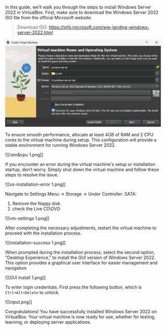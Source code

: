 In this guide, we’ll walk you through the steps to install Windows Server 2022 in VirtualBox. First, make sure to download the Windows Server 2022 ISO file from the official Microsoft website.

>Download ISO:  https://info.microsoft.com/ww-landing-windows-server-2022.html

![initial](img/vm-initializing%201.png)

To ensure smooth performance, allocate at least 4GB of RAM and 2 CPU cores to the virtual machine during setup. This configuration will provide a stable environment for running Windows Server 2022.

![[ram&cpu 1.png]]

If you encounter an error during the virtual machine's setup or installation startup, don’t worry. Simply shut down the virtual machine and follow these steps to resolve the issue.

![[os-installation-error 1.png]]

Navigate to Settings Menu -> Storage -> Under Controller: SATA:
1. Remove the floppy disk
 2. check the Live CD\DVD

![[vm-settings 1.png]]

After completing the necessary adjustments, restart the virtual machine to proceed with the installation process.

![[installation-success 1.png]]

When prompted during the installation process, select the second option, "Desktop Experience," to install the GUI version of Windows Server 2022. This option provides a graphical user interface for easier management and navigation.

![[GUI Install 1.png]]

To enter login credentials. First press the following button, which is `Ctrl+Alt+Delete` to unlock.

![[input.png]]

Congratulations! You have successfully installed Windows Server 2022 on VirtualBox. Your virtual machine is now ready for use, whether for testing, learning, or deploying server applications. 